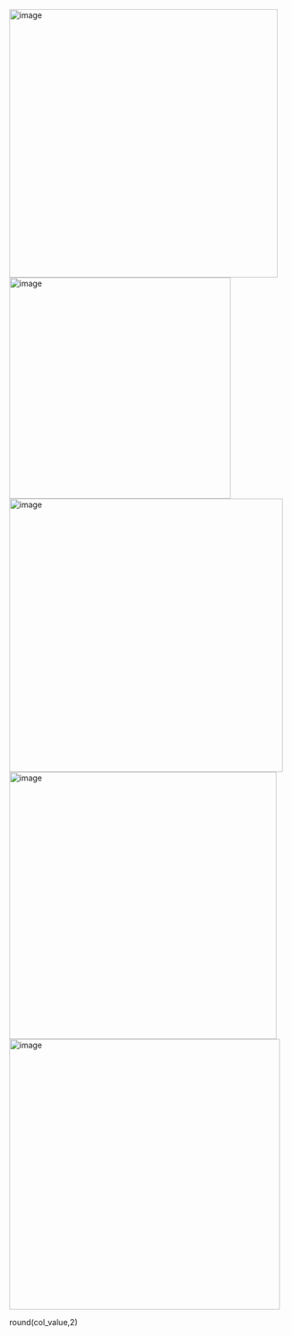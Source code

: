<img width="479" alt="image" src="https://github.com/user-attachments/assets/eed31b98-f0e7-4784-a409-df5bb33aa8b2" />

<img width="395" alt="image" src="https://github.com/user-attachments/assets/c6f148f8-33ab-4b30-b3f6-776710fee0a6" />

<img width="488" alt="image" src="https://github.com/user-attachments/assets/95bb9ed0-6484-4972-b67d-02bdffc6506b" />

<img width="477" alt="image" src="https://github.com/user-attachments/assets/b882a006-f2f2-4562-a2c7-d7c005a95b0c" />

<img width="483" alt="image" src="https://github.com/user-attachments/assets/4be77071-317e-4beb-a5dc-ddbf5e772bb4" />

round(col_value,2)





